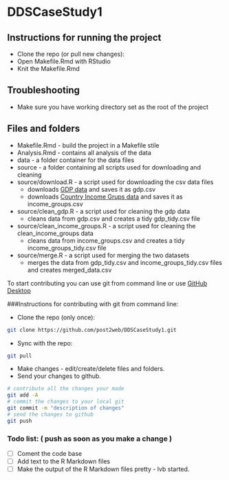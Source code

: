 # DDSCaseStudy1

## Instructions for running the project
* Clone the repo (or pull new changes):<br>
* Open Makefile.Rmd with RStudio
* Knit the Makefile.Rmd

## Troubleshooting
* Make sure you have working directory set as the root of the project

## Files and folders
* Makefile.Rmd - build the project in a Makefile stile
* Analysis.Rmd - contains all analysis of the data
* data - a folder container for the data files
* source - a folder containing all scripts used for downloading and cleaning
* source/download.R - a script used for downloading the csv data files
  * downloads [GDP data](https://d396qusza40orc.cloudfront.net/getdata%2Fdata%2FGDP.csv) and saves it as gdp.csv
  * downloads [Country Income Grups data](https://d396qusza40orc.cloudfront.net/getdata%2Fdata%2FEDSTATS_Country.csv) and saves it as income_groups.csv
* source/clean_gdp.R - a script used for cleaning the gdp data
  * cleans data from gdp.csv and creates a tidy gdp_tidy.csv file
* source/clean_income_groups.R - a script used for cleaning the clean_income_groups data
  * cleans data from income_groups.csv and creates a tidy income_groups_tidy.csv file
* source/merge.R - a script used for merging the two datasets
  * merges the data from gdp_tidy.csv and income_groups_tidy.csv files and creates merged_data.csv

To start contributing you can use git from command line or use [GitHub Desktop](https://desktop.github.com)

###Instructions for contributing with git from command line:

* Clone the repo (only once):<br>
```sh
git clone https://github.com/post2web/DDSCaseStudy1.git
```
* Sync with the repo:<br>
```sh
git pull
```
* Make changes - edit/create/delete files and folders.
* Send your changes to github.<br/>
```sh
# contribute all the changes your made
git add -A
# commit the changes to your local git
git commit -m "description of changes"
# send the changes to github
git push
```

### Todo list: ( push as soon as you make a change )
- [ ] Coment the code base
- [ ] Add text to the R Markdown files
- [ ] Make the output of the R Markdown files pretty - lvb started.

